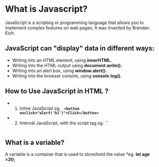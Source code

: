 # What is Javascript?
 JavaScript is a scripting or programming language that allows you to implement complex features on web pages. It was invented by Brendan Eich.
 
 ## JavaScript can "display" data in different ways:
 
  - Writing into an HTML element, using **innerHTML.**
  - Writing into the HTML output using **document.write().**
  - Writing into an alert box, using **window.alert().**
  - Writing into the browser console, using **console.log().**

## How to Use JavaScript in HTML ?
 - 1. Inline JavaScript 
    *eg.*  **```  <button onclick="alert('hi')">Click</button>   ```**
 - 2. Internal JavaScript, with the script tag
   *eg.* `` 
    <script>
    `       function(){
           alert("I am inside a script tag")
     ```   }
     ```  </script>
    
    ```**

## What is a variable? 
 A variable is a container that is used to store/hold the value *eg. **let age =20;**
